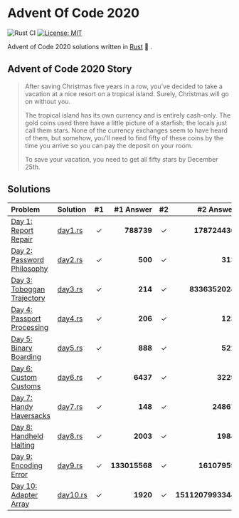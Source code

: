 # Advent Of Code 2020

![Rust CI](https://github.com/barsa2000/AOC2020/workflows/Rust%20CI/badge.svg) [![License: MIT](https://img.shields.io/badge/License-MIT-yellow.svg)](https://opensource.org/licenses/MIT)

Advent of Code 2020 solutions written in [Rust](https://www.rust-lang.org/) :crab: .

## Advent of Code 2020 Story

> After saving Christmas five years in a row, you've decided to take a vacation at a nice resort on a tropical island. Surely, Christmas will go on without you.
>
> The tropical island has its own currency and is entirely cash-only. The gold coins used there have a little picture of a starfish; the locals just call them stars. None of the currency exchanges seem to have heard of them, but somehow, you'll need to find fifty of these coins by the time you arrive so you can pay the deposit on your room.
>
> To save your vacation, you need to get all fifty stars by December 25th.

## Solutions

| Problem                                                             | Solution                 | #1  |     #1 Answer | #2  |           #2 Answer |
| :------------------------------------------------------------------ | :----------------------- | :-: | ------------: | :-: | ------------------: |
| [Day 1: Report Repair](https://adventofcode.com/2020/day/1)         | [day1.rs](src/day1.rs)   |  ✓  |    **788739** |  ✓  |       **178724430** |
| [Day 2: Password Philosophy](https://adventofcode.com/2020/day/2)   | [day2.rs](src/day2.rs)   |  ✓  |       **500** |  ✓  |             **313** |
| [Day 3: Toboggan Trajectory](https://adventofcode.com/2020/day/3)   | [day3.rs](src/day3.rs)   |  ✓  |       **214** |  ✓  |      **8336352024** |
| [Day 4: Passport Processing](https://adventofcode.com/2020/day/4)   | [day4.rs](src/day4.rs)   |  ✓  |       **206** |  ✓  |             **123** |
| [Day 5: Binary Boarding](https://adventofcode.com/2020/day/5)       | [day5.rs](src/day5.rs)   |  ✓  |       **888** |  ✓  |             **522** |
| [Day 6: Custom Customs](https://adventofcode.com/2020/day/6)        | [day6.rs](src/day6.rs)   |  ✓  |      **6437** |  ✓  |            **3229** |
| [Day 7: Handy Haversacks](https://adventofcode.com/2020/day/7)      | [day7.rs](src/day7.rs)   |  ✓  |       **148** |  ✓  |           **24867** |
| [Day 8: Handheld Halting](https://adventofcode.com/2020/day/8)      | [day8.rs](src/day8.rs)   |  ✓  |      **2003** |  ✓  |            **1984** |
| [Day 9: Encoding Error](https://adventofcode.com/2020/day/9)        | [day9.rs](src/day9.rs)   |  ✓  | **133015568** |  ✓  |        **16107959** |
| [Day 10: Adapter Array](https://adventofcode.com/2020/day/10)       | [day10.rs](src/day10.rs) |  ✓  |      **1920** |  ✓  |   **1511207993344** |
